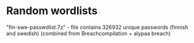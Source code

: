 # Random wordlists

"fin-swe-passwdlist.7z" - file contains 326932 unique passwords (finnish and swedish) (combined from Breachcompilation + alypaa breach)
